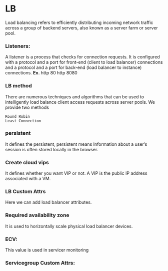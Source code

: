 # LB
Load balancing refers to efficiently distributing incoming network traffic across a group of backend servers, also known as a server farm or server pool.

### Listeners:
A listener is a process that checks for connection requests. It is configured with a protocol and a port for front-end (client to load balancer) connections and a protocol and a port for back-end (load balancer to instance) connections.
**Ex.**
http 80 http 8080

### LB method
There are numerous techniques and algorithms that can be used to intelligently load balance client access requests across server pools. We provide two methods

```
Round Robin
Least Connection
```

### persistent
It defines the persistent, persistent means Information about a user’s session is often stored locally in the browser.

### Create cloud vips
It defines whether you want VIP or not. A VIP is the public IP address associated with a VM.

### LB Custom Attrs
Here we can add load balancer attributes.

### Required availability zone
It is used to horizontally scale physical load balancer devices.

### ECV:
This value is used in servicer monitoring

### Servicegroup Custom Attrs:
